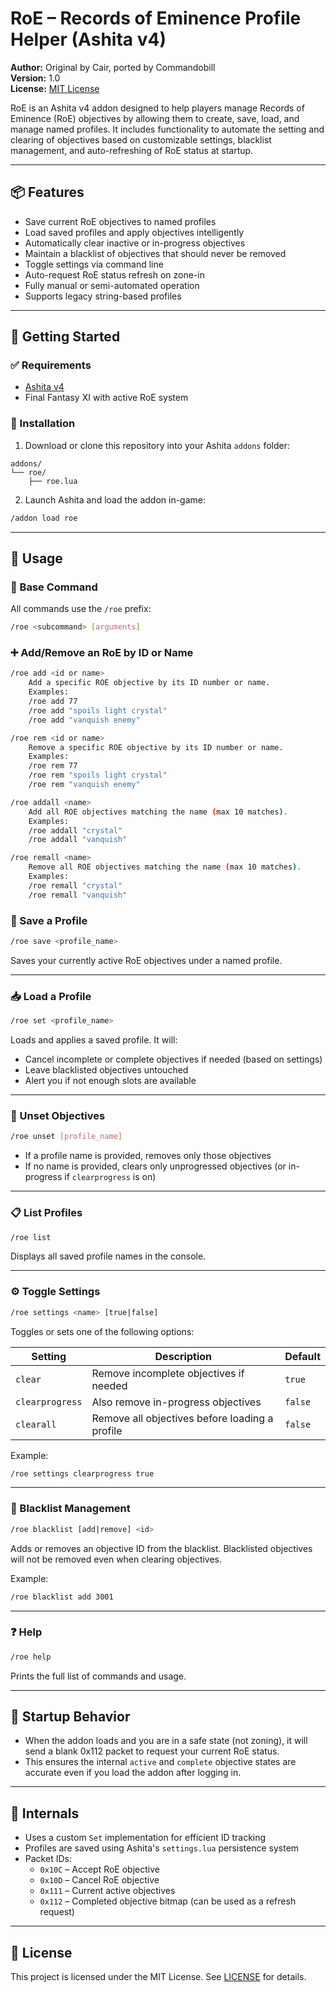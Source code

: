 
# RoE – Records of Eminence Profile Helper (Ashita v4)

**Author:** Original by Cair, ported by Commandobill  
**Version:** 1.0  
**License:** [MIT License](https://opensource.org/licenses/MIT)

RoE is an Ashita v4 addon designed to help players manage Records of Eminence (RoE) objectives by allowing them to create, save, load, and manage named profiles. It includes functionality to automate the setting and clearing of objectives based on customizable settings, blacklist management, and auto-refreshing of RoE status at startup.

---

## 📦 Features

- Save current RoE objectives to named profiles
- Load saved profiles and apply objectives intelligently
- Automatically clear inactive or in-progress objectives
- Maintain a blacklist of objectives that should never be removed
- Toggle settings via command line
- Auto-request RoE status refresh on zone-in
- Fully manual or semi-automated operation
- Supports legacy string-based profiles

---

## 🚀 Getting Started

### ✅ Requirements

- [Ashita v4](https://ashita.atom0s.com/)
- Final Fantasy XI with active RoE system

### 📁 Installation

1. Download or clone this repository into your Ashita `addons` folder:

```
addons/
└── roe/
    ├── roe.lua
```

2. Launch Ashita and load the addon in-game:

```bash
/addon load roe
```

---

## 🧪 Usage

### 🔧 Base Command

All commands use the `/roe` prefix:

```bash
/roe <subcommand> [arguments]
```

### ➕ Add/Remove an RoE by ID or Name

```bash
/roe add <id or name>
    Add a specific ROE objective by its ID number or name.
    Examples:
    /roe add 77
    /roe add "spoils light crystal"
    /roe add "vanquish enemy"

/roe rem <id or name>
    Remove a specific ROE objective by its ID number or name.
    Examples:
    /roe rem 77
    /roe rem "spoils light crystal"
    /roe rem "vanquish enemy"

/roe addall <name>
    Add all ROE objectives matching the name (max 10 matches).
    Examples:
    /roe addall "crystal"
    /roe addall "vanquish"

/roe remall <name>
    Remove all ROE objectives matching the name (max 10 matches).
    Examples:
    /roe remall "crystal"
    /roe remall "vanquish"
```

### 💾 Save a Profile

```bash
/roe save <profile_name>
```

Saves your currently active RoE objectives under a named profile.

---

### 📥 Load a Profile

```bash
/roe set <profile_name>
```

Loads and applies a saved profile. It will:

- Cancel incomplete or complete objectives if needed (based on settings)
- Leave blacklisted objectives untouched
- Alert you if not enough slots are available

---

### 🧹 Unset Objectives

```bash
/roe unset [profile_name]
```

- If a profile name is provided, removes only those objectives
- If no name is provided, clears only unprogressed objectives (or in-progress if `clearprogress` is on)

---

### 📋 List Profiles

```bash
/roe list
```

Displays all saved profile names in the console.

---

### ⚙️ Toggle Settings

```bash
/roe settings <name> [true|false]
```

Toggles or sets one of the following options:

| Setting        | Description                                                   | Default |
|----------------|---------------------------------------------------------------|---------|
| `clear`        | Remove incomplete objectives if needed                        | `true`  |
| `clearprogress`| Also remove in-progress objectives                            | `false` |
| `clearall`     | Remove all objectives before loading a profile                | `false` |

Example:

```bash
/roe settings clearprogress true
```

---

### 🚫 Blacklist Management

```bash
/roe blacklist [add|remove] <id>
```

Adds or removes an objective ID from the blacklist. Blacklisted objectives will not be removed even when clearing objectives.

Example:

```bash
/roe blacklist add 3001
```

---

### ❓ Help

```bash
/roe help
```

Prints the full list of commands and usage.

---

## 🔄 Startup Behavior

- When the addon loads and you are in a safe state (not zoning), it will send a blank 0x112 packet to request your current RoE status.
- This ensures the internal `active` and `complete` objective states are accurate even if you load the addon after logging in.

---

## 🧠 Internals

- Uses a custom `Set` implementation for efficient ID tracking
- Profiles are saved using Ashita's `settings.lua` persistence system
- Packet IDs:
  - `0x10C` – Accept RoE objective
  - `0x10D` – Cancel RoE objective
  - `0x111` – Current active objectives
  - `0x112` – Completed objective bitmap (can be used as a refresh request)

---

## 🧾 License

This project is licensed under the MIT License. See [LICENSE](LICENSE) for details.
